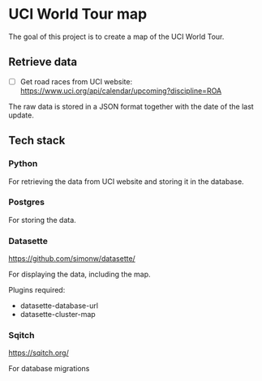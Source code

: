 # UCI World Tour map

The goal of this project is to create a map of the UCI World Tour.

## Retrieve data

- [ ] Get road races from UCI website: https://www.uci.org/api/calendar/upcoming?discipline=ROA

The raw data is stored in a JSON format together with the date of the last update.

## Tech stack

### Python

For retrieving the data from UCI website and storing it in the database.

### Postgres

For storing the data.

### Datasette

https://github.com/simonw/datasette/

For displaying the data, including the map.

Plugins required: 

- datasette-database-url
- datasette-cluster-map

### Sqitch

https://sqitch.org/

For database migrations

